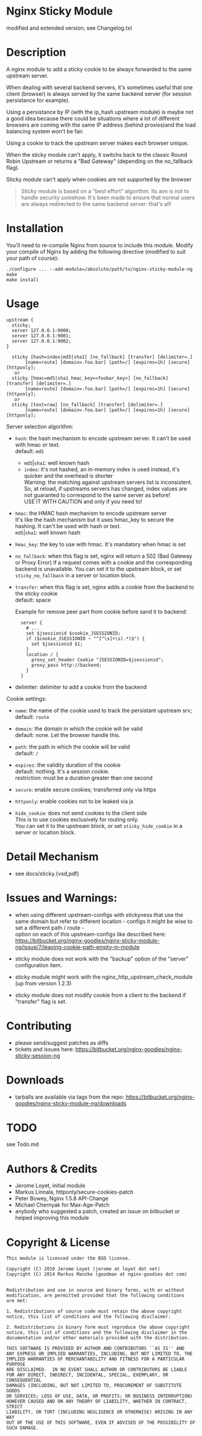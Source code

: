 # Nginx Sticky Module 


modified and extended version; see Changelog.txt 

# Description

A nginx module to add a sticky cookie to be always forwarded to the same
upstream server.

When dealing with several backend servers, it's sometimes useful that one
client (browser) is always served by the same backend server
(for session persistance for example).

Using a persistance by IP (with the ip_hash upstream module) is maybe not
a good idea because there could be situations where a lot of different
browsers are coming with the same IP address (behind proxies)and the load
balancing system won't be fair.

Using a cookie to track the upstream server makes each browser unique.

When the sticky module can't apply, it switchs back to the classic Round Robin
Upstream or returns a "Bad Gateway" (depending on the no_fallback flag).

Sticky module can't apply when cookies are not supported by the browser

> Sticky module is based on a "best effort" algorithm. Its aim is not to handle
> security somehow. It's been made to ensure that normal users are always
> redirected to the same  backend server: that's all!

# Installation

You'll need to re-compile Nginx from source to include this module.
Modify your compile of Nginx by adding the following directive
(modified to suit your path of course):

    ./configure ... --add-module=/absolute/path/to/nginx-sticky-module-ng
    make
    make install

# Usage

    upstream {
      sticky;
      server 127.0.0.1:9000;
      server 127.0.0.1:9001;
      server 127.0.0.1:9002;
    }

	  sticky [hash=index|md5|sha1] [no_fallback] [transfer] [delimiter=.]
           [name=route] [domain=.foo.bar] [path=/] [expires=1h] [secure] [httponly];
       or
	  sticky [hmac=md5|sha1 hmac_key=<foobar_key>] [no_fallback] [transfer] [delimiter=.]
           [name=route] [domain=.foo.bar] [path=/] [expires=1h] [secure] [httponly];
       or
	  sticky [text=raw] [no_fallback] [transfer] [delimiter=.]
           [name=route] [domain=.foo.bar] [path=/] [expires=1h] [secure] [httponly];

Server selection algorithm:
- `hash`: the hash mechanism to encode upstream server. It can't be used with hmac or text.  
  default: `md5`

  - `md5`|`sha1`: well known hash
  - `index`: it's not hashed, an in-memory index is used instead, it's quicker and the overhead is shorter  
    Warning: the matching against upstream servers list
    is inconsistent. So, at reload, if upstreams servers
    has changed, index values are not guaranted to
    correspond to the same server as before!  
    USE IT WITH CAUTION and only if you need to!

- `hmac`: the HMAC hash mechanism to encode upstream server  
  It's like the hash mechanism but it uses hmac_key
  to secure the hashing. It can't be used with hash or text.  
  `md5`|`sha1`: well known hash

- `hmac_key`: the key to use with hmac. It's mandatory when hmac is set

- `no_fallback`: when this flag is set, nginx will return a 502 (Bad Gateway or
  Proxy Error) if a request comes with a cookie and the
  corresponding backend is unavailable. You can set it to the
  upstream block, or set `sticky_no_fallback` in a server or
  location block.

- `transfer`: when this flag is set, nginx adds a cookie from the backend to the sticky cookie  
  default: space

  Example for remove peer part from cookie before sand it to backend:
  ```
    server {
      # ...
      set $jsessionid $cookie_JSESSIONID;
      if ($cookie_JSESSIONID ~ "^[^\s]+\s(.*)$") {
        set $jsessionid $1;
      }
      location / {
        proxy_set_header Cookie "JSESSIONID=$jsessionid";
        proxy_pass http://backend;
      }
    }
  ```

- delimiter: delimiter to add a cookie from the backend  

Cookie settings:
- `name`: the name of the cookie used to track the persistant upstream srv;  
  default: `route`

- `domain`: the domain in which the cookie will be valid  
  default: none. Let the browser handle this.

- `path`: the path in which the cookie will be valid  
  default: `/`

- `expires`: the validity duration of the cookie  
  default: nothing. It's a session cookie.  
  restriction: must be a duration greater than one second

- `secure`: enable secure cookies; transferred only via https
- `httponly`: enable cookies not to be leaked via js
- `hide_cookie`: does not send cookies to the client side  
  This is to use cookies exclusively for routing only.  
  You can set it to the upstream block, or set `sticky_hide_cookie` in a server or
  location block.

# Detail Mechanism

- see docs/sticky.{vsd,pdf}	

# Issues and Warnings:

- when using different upstream-configs with stickyness that use the same domain but 
  refer to different location - configs it might be wise to set a different path / route -  
  option on each of this upstream-configs like described here:
  https://bitbucket.org/nginx-goodies/nginx-sticky-module-ng/issue/7/leaving-cookie-path-empty-in-module

- sticky module does not work with the "backup" option of the "server" configuration item.
- sticky module might work with the nginx_http_upstream_check_module (up from version 1.2.3)
- sticky module does not modify cookie from a client to the backend if "transfer" flag is set.


# Contributing

- please send/suggest patches as diffs
- tickets and issues here: https://bitbucket.org/nginx-goodies/nginx-sticky-session-ng


# Downloads

- tarballs are available via tags from the repo: https://bitbucket.org/nginx-goodies/nginx-sticky-module-ng/downloads


# TODO

see Todo.md
  
# Authors & Credits

- Jerome Loyet, initial module
- Markus Linnala, httponly/secure-cookies-patch
- Peter Bowey, Nginx 1.5.8 API-Change 
- Michael Chernyak for Max-Age-Patch 
- anybody who suggested a patch, created an issue on bitbucket or helped improving this module 



# Copyright & License

    This module is licenced under the BSD license.
  
    Copyright (C) 2010 Jerome Loyet (jerome at loyet dot net)
    Copyright (C) 2014 Markus Manzke (goodman at nginx-goodies dot com)

  
    Redistribution and use in source and binary forms, with or without
    modification, are permitted provided that the following conditions
    are met:
  
    1. Redistributions of source code must retain the above copyright
    notice, this list of conditions and the following disclaimer.
  
    2. Redistributions in binary form must reproduce the above copyright
    notice, this list of conditions and the following disclaimer in the
    documentation and/or other materials provided with the distribution.
  
    THIS SOFTWARE IS PROVIDED BY AUTHOR AND CONTRIBUTORS ``AS IS'' AND
    ANY EXPRESS OR IMPLIED WARRANTIES, INCLUDING, BUT NOT LIMITED TO, THE
    IMPLIED WARRANTIES OF MERCHANTABILITY AND FITNESS FOR A PARTICULAR PURPOSE
    ARE DISCLAIMED.  IN NO EVENT SHALL AUTHOR OR CONTRIBUTORS BE LIABLE
    FOR ANY DIRECT, INDIRECT, INCIDENTAL, SPECIAL, EXEMPLARY, OR CONSEQUENTIAL
    DAMAGES (INCLUDING, BUT NOT LIMITED TO, PROCUREMENT OF SUBSTITUTE GOODS
    OR SERVICES; LOSS OF USE, DATA, OR PROFITS; OR BUSINESS INTERRUPTION)
    HOWEVER CAUSED AND ON ANY THEORY OF LIABILITY, WHETHER IN CONTRACT, STRICT
    LIABILITY, OR TORT (INCLUDING NEGLIGENCE OR OTHERWISE) ARISING IN ANY WAY
    OUT OF THE USE OF THIS SOFTWARE, EVEN IF ADVISED OF THE POSSIBILITY OF
    SUCH DAMAGE.
  
